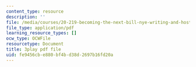 ```yaml
---
content_type: resource
description: ''
file: /media/courses/20-219-becoming-the-next-bill-nye-writing-and-hosting-the-educational-show-january-iap-2015/fe9456cbe880bf4bd38d2697b16fd20a_qkkI9Z9tKvo.pdf
file_type: application/pdf
learning_resource_types: []
ocw_type: OCWFile
resourcetype: Document
title: 3play pdf file
uid: fe9456cb-e880-bf4b-d38d-2697b16fd20a
---
```

